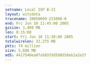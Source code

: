 ```yaml
---
setname: Local ISP B-II
layout: witsdata
tracename: 20050609-233000-0
end: Fri Jun 10 11:45:00 2005
gzsize: 3,409 MB
len: 0:15:00
start: Fri Jun 10 11:30:00 2005
totalwirelen: 32,275 MB
pkts: 74 million
size: 5,680 MB
md5: 4417540ea07a5037dd598558eb2a2e37
---
```

